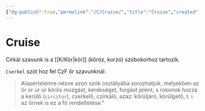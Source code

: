 ```yaml
---
{"dg-publish":true,"permalink":"/C/Cruise/","title":"Cruise","created":"2024-04-05T21:06","updated":"2024-04-07T23:24"}
---
```



# Cruise

Cirkál szavunk is a [[K/Kör\|kör]] (kőröz, korzó) szóbokorhoz tartozik.  

`Cserkel` szót hoz fel CzF őr szavunknál:  
> Alapértelemre nézve azon szók osztályába sorozhatjuk, melyekben az ör or ur ür körös mozgást, kerekséget, forgást jelent, s rokonok hozzá a kerülő (`circitor`), cserkelő, czirkáló, azaz: körüljáró, körülgető, t. i. az őrnek is ez a fő rendeltetése."  
